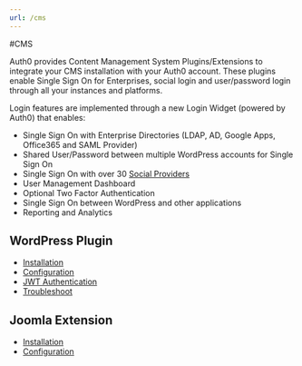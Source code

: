 ```yaml
---
url: /cms
---
```


#CMS

Auth0 provides Content Management System Plugins/Extensions to integrate your CMS installation with your Auth0 account. These plugins enable Single Sign On for Enterprises, social login and user/password login through all your instances and platforms.

Login features are implemented through a new Login Widget (powered by Auth0) that enables:

- Single Sign On with Enterprise Directories (LDAP, AD, Google Apps, Office365 and SAML Provider)
- Shared User/Password between multiple WordPress accounts for Single Sign On
- Single Sign On with over 30 [Social Providers](/identityproviders)
- User Management Dashboard
- Optional Two Factor Authentication
- Single Sign On between WordPress and other applications
- Reporting and Analytics


## WordPress Plugin

- [Installation](/cms/wordpress/installation)
- [Configuration](/cms/wordpress/configuration)
- [JWT Authentication](/cms/wordpress/jwt-authentication)
- [Troubleshoot](/cms/wordpress/troubleshoot)

## Joomla Extension

- [Installation](/cms/joomla/installation)
- [Configuration](/cms/joomla/configuration)

